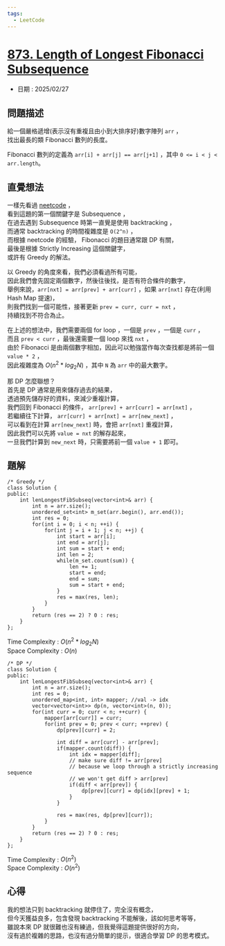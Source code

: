 ```yaml
---
tags:
  - LeetCode
---
```


# [873. Length of Longest Fibonacci Subsequence](https://leetcode.com/problems/length-of-longest-fibonacci-subsequence/description/?envType=daily-question&envId=2025-02-27)  

+ 日期 : 2025/02/27  

## 問題描述  

給一個嚴格遞增(表示沒有重複且由小到大排序好)數字陣列 `arr` ，  
找出最長的類 Fibonacci 數列的長度。  

Fibonacci 數列的定義為 `arr[i] + arr[j] == arr[j+1]` ，其中 `0 <= i < j < arr.length`。  

## 直覺想法  

一樣先看過 [neetcode](https://www.youtube.com/watch?v=33kCYPLnvcE) ，  
看到這題的第一個關鍵字是 Subsequence ，  
在過去遇到 Subsequence 時第一直覺是使用 backtracking ，  
而通常 backtracking 的時間複雜度是 `O(2^n)` ，  
而根據 neetcode 的經驗， Fibonacci 的題目通常跟 DP 有關，  
最後是根據 Strictly Increasing 這個關鍵字，  
或許有 Greedy 的解法。  

以 Greedy 的角度來看，我們必須看過所有可能，  
因此我們會先固定兩個數字，然後往後找，是否有符合條件的數字，  
舉例來說，`arr[nxt] = arr[prev] + arr[curr]` ，如果 `arr[nxt]` 存在(利用 Hash Map 提速)，  
則我們找到一個可能性，接著更新 `prev = curr, curr = nxt` ，  
持續找到不符合為止。  

在上述的想法中，我們需要兩個 for loop ，一個是 `prev` ，一個是 `curr` ，  
而且 `prev < curr` ，最後還需要一個 loop 來找 `nxt` ，  
由於 Fibonacci 是由兩個數字相加，因此可以勉強當作每次查找都是將前一個 `value * 2` ，  
因此複雜度為 $O(n^2 * log_2N)$ ，其中 `N` 為 `arr` 中的最大數字。  

那 DP 怎麼聯想？  
首先是 DP 通常是用來儲存過去的結果，  
透過預先儲存好的資料，來減少重複計算，  
我們回到 Fibonacci 的條件， `arr[prev] + arr[curr] = arr[nxt]` ，  
若繼續往下計算， `arr[curr] + arr[nxt] = arr[new_next]` ，  
可以看到在計算 `arr[new_next]` 時，會把 `arr[nxt]` 重複計算，  
因此我們可以先將 `value = nxt` 的解存起來，  
一旦我們計算到 `new_next` 時，只需要將前一個 `value + 1` 即可。  

## 題解  

```cpp=
/* Greedy */
class Solution {
public:
    int lenLongestFibSubseq(vector<int>& arr) {
        int n = arr.size();
        unordered_set<int> m_set(arr.begin(), arr.end());
        int res = 0;
        for(int i = 0; i < n; ++i) {
            for(int j = i + 1; j < n; ++j) {
                int start = arr[i];
                int end = arr[j];
                int sum = start + end;
                int len = 2;
                while(m_set.count(sum)) {
                    len += 1;
                    start = end;
                    end = sum;
                    sum = start + end;
                }
                res = max(res, len);
            }
        }
        return (res == 2) ? 0 : res;
    }
};
```

Time Complexity : $O(n^2 * log_2N)$  
Space Complexity : $O(n)$  

```cpp=
/* DP */
class Solution {
public:
    int lenLongestFibSubseq(vector<int>& arr) {
        int n = arr.size();
        int res = 0;
        unordered_map<int, int> mapper; //val -> idx
        vector<vector<int>> dp(n, vector<int>(n, 0));
        for(int curr = 0; curr < n; ++curr) {
            mapper[arr[curr]] = curr;
            for(int prev = 0; prev < curr; ++prev) {
                dp[prev][curr] = 2;

                int diff = arr[curr] - arr[prev];
                if(mapper.count(diff)) {
                    int idx = mapper[diff];
                    // make sure diff != arr[prev]
                    // because we loop through a strictly increasing sequence
                    // we won't get diff > arr[prev]
                    if(diff < arr[prev]) {
                        dp[prev][curr] = dp[idx][prev] + 1;
                    }
                }

                res = max(res, dp[prev][curr]);
            }
        }
        return (res == 2) ? 0 : res;
    }
};
```

Time Complexity : $O(n^2)$  
Space Complexity : $O(n^2)$  

## 心得  

我的想法只到 backtracking 就停住了，完全沒有概念，  
但今天獲益良多，包含發現 backtracking 不能解後，該如何思考等等，  
雖說本來 DP 就很難也沒有練過，但我覺得這題提供很好的方向，  
沒有過於複雜的思路，也沒有過分簡單的提示，很適合學習 DP 的思考模式。  
